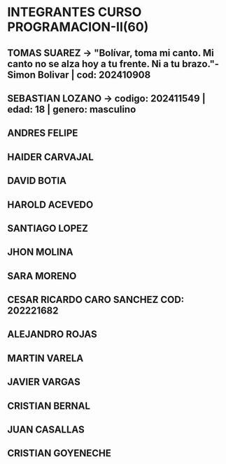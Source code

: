 # INTEGRANTES CURSO PROGRAMACION-II(60)

## TOMAS SUAREZ -> "Bolívar, toma mi canto. Mi canto no se alza hoy a tu frente. Ni a tu brazo."-Simon Bolivar | cod: 202410908
## SEBASTIAN LOZANO -> codigo: 202411549 | edad: 18 | genero: masculino
## ANDRES FELIPE
## HAIDER CARVAJAL
## DAVID BOTIA
## HAROLD ACEVEDO
## SANTIAGO LOPEZ
## JHON MOLINA
## SARA MORENO
## CESAR RICARDO CARO SANCHEZ COD: 202221682
## ALEJANDRO ROJAS
## MARTIN VARELA
## JAVIER VARGAS
## CRISTIAN BERNAL
## JUAN CASALLAS
## CRISTIAN GOYENECHE
